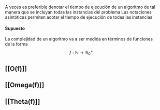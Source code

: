 A veces es preferible denotar el tiempo de ejecución de un algoritmo de tal manera que se incluyan todas las instancias del problema
Las notaciones asintóticas permiten acotar el tiempo de ejecución de todas las instancias
#### Supuesto
La complejidad de un algoritmo va a ser medida en términos de funciones de la forma $$f:\mathbb{N}\rightarrow\mathbb{R}_0^+$$
## [[O(f)]]
## [[Omega(f)]]
## [[Theta(f)]]


